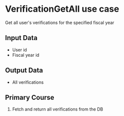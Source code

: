# VerificationGetAll use case

Get all user's verifications for the specified fiscal year

## Input Data

- User id
- Fiscal year id

## Output Data

- All verifications

## Primary Course

1. Fetch and return all verifications from the DB
